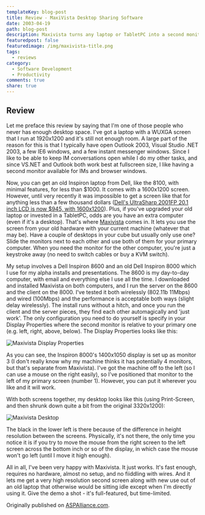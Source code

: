 ```yaml
---
templateKey: blog-post
title: Review - MaxiVista Desktop Sharing Software
date: 2003-04-19
path: blog-post
description: Maxivista turns any laptop or TabletPC into a second monitor for your primary PC via the network, without any hardware requirements!
featuredpost: false
featuredimage: /img/maxivista-title.png
tags:
  - reviews
category:
  - Software Development
  - Productivity
comments: true
share: true
---
```


## Review

Let me preface this review by saying that I'm one of those people who never has enough desktop space.  I've got a laptop with a WUXGA screen that I run at 1920x1200 and it's still not enough room.  A large part of the reason for this is that I typically have open Outlook 2003, Visual Studio .NET 2003, a few IE6 windows, and a few instant messenger windows.  Since I like to be able to keep IM conversations open while I do my other tasks, and since VS.NET and Outlook both work best at fullscreen size, I like having a second monitor available for IMs and browser windows.

Now, you can get an old Inspiron laptop from Dell, like the 8100, with minimal features, for less than $1000.  It comes with a 1600x1200 screen.  However, until very recently it was impossible to get a screen like that for anything less than a few thousand dollars ([Dell's UltraSharp 2001FP 20.1 inch LCD is now $945, with 1600x1200](http://accessories.us.dell.com/sna/productdetail.aspx?c=us&l=en&s=dhs&cs=19&sku=320-1578&category_id=4009)).  Plus, if you've upgraded your old laptop or invested in a TabletPC, odds are you have an extra computer (even if it's a desktop).  That's where [Maxivista](http://maxivista.com/) comes in.  It lets you use the screen from your old hardware with your current machine (whatever that may be).  Have a couple of desktops in your cube but usually only use one?  Slide the monitors next to each other and use both of them for your primary computer.  When you need the monitor for the other computer, you're just a keystroke away (no need to switch cables or buy a KVM switch).

My setup involves a Dell Inspiron 8600 and an old Dell Inspiron 8000 which I use for my alpha installs and presentations.  The 8600 is my day-to-day computer, with email and everything else I use all the time.  I downloaded and installed Maxivista on both computers, and I run the server on the 8600 and the client on the 8000.  I've tested it both wirelessly (802.11b 11Mbps) and wired (100Mbps) and the performance is acceptable both ways (slight delay wirelessly).  The install runs without a hitch, and once you run the client and the server pieces, they find each other automagically and 'just work'.  The only configuration you need to do yourself is specify in your Display Properties where the second monitor is relative to your primary one (e.g. left, right, above, below).  The Display Properties looks like this:

![Maxivista Display Properties](/img/maxivista-display-properties.gif)

As you can see, the Inspiron 8000's 1400x1050 display is set up as monitor 3 (I don't really know why my machine thinks it has potentially 4 monitors, but that's separate from Maxivista).  I've got the machine off to the left (so I can use a mouse on the right easily), so I've positioned that monitor to the left of my primary screen (number 1).  However, you can put it wherever you like and it will work.

With both screens together, my desktop looks like this (using Print-Screen, and then shrunk down quite a bit from the original 3320x1200):

![Maxivista Desktop](/img/maxivista-screenshot.gif)

The black in the lower left is there because of the difference in height resolution between the screens.  Physically, it's not there, the only time you notice it is if you try to move the mouse from the right screen to the left screen across the bottom inch or so of the display, in which case the mouse won't go left (until I move it high enough).

All in all, I've been very happy with Maxivista.  It just works.  It's fast enough, requires no hardware, almost no setup, and no fiiddling with wires.  And it lets me get a very high resolution second screen along with new use out of an old laptop that otherwise would be sitting idle except when I'm directly using it.  Give the demo a shot - it's full-featured, but time-limited.

Originally published on [ASPAlliance.com](http://aspalliance.com/250_Review_MaxiVista_Desktop_Sharing_Software).
